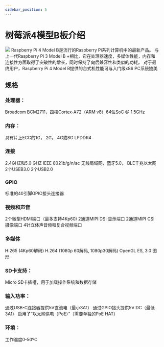 ```yaml
---
sidebar_position: 5
---
```


# 树莓派4模型B板介绍

![](/img/respberry-pi-4.png)
Raspberry Pi 4 Model B是流行的Raspberry Pi系列计算机中的最新产品。 与上一代Raspberry Pi 3 Model B +相比，它在处理器速度，多媒体性能，内存和连接性方面取得了突破性的增长，同时保持了向后兼容性和类似的功耗。 对于最终用户，Raspberry Pi 4 Model B提供的台式机性能可与入门级x86 PC系统媲美

## 规格

### 处理器：
Broadcom BCM2711，四核Cortex-A72（ARM v8）64位SoC @ 1.5GHz

### 内存：
具有片上ECC的1G， 2G， 4G或8G LPDDR4

### 连接
2.4GHZ和5.0 GHZ IEEE 8021b/g/n/ac 无线局域网，蓝牙5.0， BLE千兆以太网
2个USEB3.0
2个USB2.0

### GPIO
标准的40引脚GPIO接头连接器

### 视频和声音
2个微型HDMI端口（最多支持4Kp60)
2通道MIPI DSI 显示端口
2通道MIPI CSI 摄像端口
4针立体声音频和复合视频端口

### 多媒体
H.265 (4Kp60解码)
H.264 (1080p 60解码, 1080p30解码)
OpenGL ES, 3.0 图形

### SD卡支持：
Micro SD卡插槽，用于加载操作系统和数据存储

### 输入功率：
通过USB-C连接器提供5V直流电（最小3A1）
通过GPIO接头提供5V DC（最低3A1）
启用了“以太网供电（PoE）”（需要单独的PoE HAT）

### 环境：
工作温度0-50ºC
